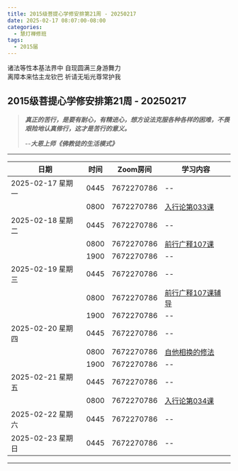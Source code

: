 ```yaml
---
title: 2015级菩提心学修安排第21周 - 20250217
date: 2025-02-17 08:07:00-08:00
categories:
  - 慧灯禅修班
tags:
  - 2015届
---
```

诸法等性本基法界中 自现圆满三身游舞力  
离障本来怙主龙钦巴 祈请无垢光尊常护我

## 2015级菩提心学修安排第21周 - 20250217

> *__真正的苦行，是要有耐心，有精进心，想方设法克服各种各样的困难，不畏艰险地认真修行，这才是苦行的意义。__*
>
> --***大恩上师《佛教徒的生活模式》***

---

|日期 |时间|Zoom房间|学习内容|
|--|--|--|--|
| 2025-02-17 星期一|0445|7672270786|--|
| |0800|7672270786|[入行论第033课](https://huidengchanxiu.net/refs/rxl/03#第三十三节课) |
| 2025-02-18 星期二 |0445|7672270786|--|
|   |0800|7672270786| [前行广释107课](https://huidengchanxiu.net/refs/qxgs/qxgs-09ptx/#前行广释第107课) |
|   |1900|7672270786|--|
| 2025-02-19 星期三  |0445|7672270786|--|
|   |0800|7672270786| [前行广释107课辅导](https://huidengchanxiu.net/refs/qxgs/fudao/qxgsfd-09ptx/#前行广释第107课辅导) |
|   |1900|7672270786| -- |
| 2025-02-20 星期四|0445|7672270786|--|
|   |0800|7672270786| [自他相换的修法](https://www.fohuifayu.com/index.php/huideng-jiangtang/fofa-jianxiu/puti-xin/1841-l02013) |
|   |1900|7672270786|--|
| 2025-02-21 星期五|0445|7672270786|--|
| |0800|7672270786|[入行论第034课](https://huidengchanxiu.net/refs/rxl/03#第三十四节课) |
| 2025-02-22 星期六|0445|7672270786| -- |
| 2025-02-23 星期日|0445|7672270786| -- |
---


